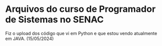 # Arquivos do curso de Programador de Sistemas no SENAC

Fiz o upload dos código que vi em Python e que estou vendo atualmente em JAVA. (15/05/2024)
